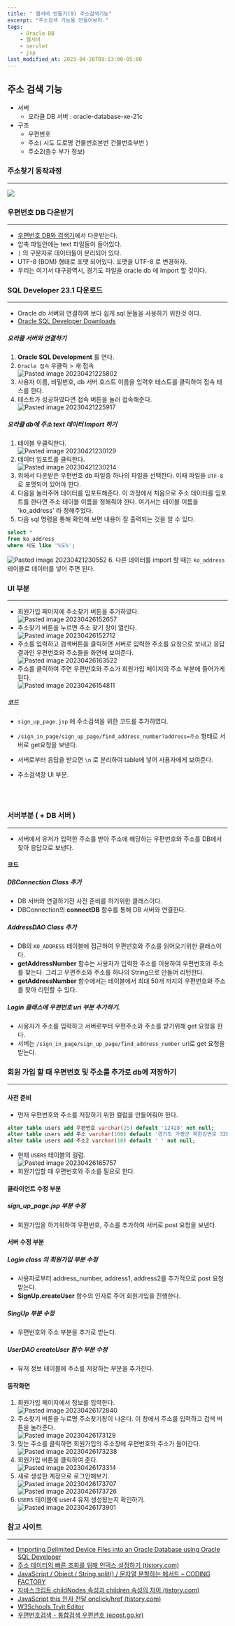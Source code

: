 ```yaml
---
title: " 웹서버 만들기(9) 주소검색기능"
excerpt: "주소검색 기능을 만들어보자."
tags:
    - Oracle DB
    - 웹서버
    - servlet
    - jsp
last_modified_at: 2023-04-26T09:13:00-05:00
---
```

## 주소 검색 기능
- 서버
	- 오라클 DB 서버 : oracle-database-xe-21c
- 구조
	- 우편번호
	- 주소( 시도 도로명 건물번호본번 건물번호부번 )
	- 주소2(층수 부가 정보)

### 주소찾기 동작과정
---
<img class="mermaid" src="https://mermaid.ink/svg/eyJjb2RlIjoic2VxdWVuY2VEaWFncmFtXG7sgqzsmqnsnpAo67iM65287Jqw7KCAKSAtPj4g7ISc67KEIDog7KO87IaM7LC-6riwIOyalOyyrVxu7ISc67KEIC0-PiBEQiDshJzrsoQgOiDso7zshozrpbwg7J207Jqp7ZWY7JesIOyasO2OuOuyiO2YuCwg7KO87IaMIOyalOyyrVxuREIg7ISc67KELT4-IOyEnOuyhCA6IOyasO2OuOuyiO2YuCwg7KO87IaMIOydkeuLtVxu7ISc67KEIC0-PiDsgqzsmqnsnpAo67iM65287Jqw7KCAKSA6IOyasO2OuOuyiO2YuCwg7KO87IaMIOydkeuLtSIsIm1lcm1haWQiOm51bGx9">



### 우편번호 DB  다운받기
---
- [우편번호 DB와 검색기](https://www.epost.go.kr/search/zipcode/cmzcd002k01.jsp)에서 다운받는다.
- 압축 파일안에는 text 파일들이 들어있다.
- `|` 의 구분자로 데이터들이 분리되어 있다.
- UTF-8 (BOM) 형태로 포맷 되어있다. 포맷을 UTF-8 로 변경하자.
- 우리는 여기서 대구광역시, 경기도 파일을 oracle db 에 Import 할 것이다.

### SQL Developer 23.1 다운로드
---
- Oracle db 서버와 연결하여 보다 쉽게 sql 문들을 사용하기 위한것 이다.
- [Oracle SQL Developer Downloads](https://www.oracle.com/database/sqldeveloper/technologies/download/)


##### 오라클 서버와 연결하기
1. **Oracle SQL Development** 를 연다.
2. `Oracle 접속` 우클릭 > 새 접속<br>![Pasted image 20230421225802](https://user-images.githubusercontent.com/31990118/234529534-04d39ca0-e749-4e62-9d23-5de70888c85c.png)
3. 사용자 이름, 비밀번호, db 서버 호스트 이름을 입력후 테스트를 클릭하여 접속 테스를 한다. 
4. 테스트가 성공하였다면 접속 버튼을 눌러 접속해준다.<br>![Pasted image 20230421225917](https://user-images.githubusercontent.com/31990118/234529679-37b86579-4e45-4e05-9d0d-ba5eb75afdb9.png)

##### 오라클 db에 주소 text 데이터 Import 하기
1. 테이블 우클릭한다.<br>![Pasted image 20230421230129](https://user-images.githubusercontent.com/31990118/234529812-a7e707be-ebe9-4e12-95b0-184bb31c3f8a.png)
2. 데이터 임포트를 클릭한다.<br>![Pasted image 20230421230214](https://user-images.githubusercontent.com/31990118/234529931-49af9420-b874-4bcb-bc56-cb7e4f59c0ac.png)
3. 위에서 다운받은 우편번호 db 파일중 하나의 파일을 선택한다. 이때 파일을 `UTF-8` 로 포맷되어 있어야 한다.
4. 다음을 눌러주어 데이터를 임포트해준다. 이 과정에서 처음으로 주소 데이터를 임포트를 한다면 주소 테이블 이름을 정해줘야 한다. 여기서는 테이블 이름을 'ko_address' 라 정해주었다.
5. 다음 sql 명령을 통해 확인해 보면 내용이 잘 출력되는 것을 알 수 있다.
```sql
select *
from ko_address
where 시도 like '%도%';
```
![Pasted image 20230421230552](https://user-images.githubusercontent.com/31990118/234530306-b01fb64c-727f-4b37-8d0e-367b37593610.png)
6. 다른 데이터를 import 할 때는 `ko_address`테이블로 데이터를 넣어 주면 된다.

### UI 부분
----
- 회원가입 페이지에 주소찾기 버튼을 추가하였다.<br>![Pasted image 20230426152657](https://user-images.githubusercontent.com/31990118/234531123-6b2ecb7b-9090-4d73-90bb-8f202aff4817.png)
- 주소찾기 버튼을 누르면 주소 찾기 창이 열린다.<br>![Pasted image 20230426152712](https://user-images.githubusercontent.com/31990118/234531218-a874417b-80be-4f3c-8149-aea64c48eede.png)
- 주소를 입력하고 검색버튼을 클릭하면 서버로 입력한 주소를 요청으로 보내고 응답결과인 우편번호와 주소들을 화면에 보여준다.<br>![Pasted image 20230426163522](https://user-images.githubusercontent.com/31990118/234531305-fe304efe-30db-4feb-936f-92df58f369d0.png)
- 주소를 클릭하여 주면 우편번호와 주소가 회원가입 페이지의 주소 부분에 들어가게 된다.<br>![Pasted image 20230426154811](https://user-images.githubusercontent.com/31990118/234531391-8fab6c8f-9922-446a-a0c8-3957e0631dc5.png)

##### 코드
- `sign_up_page.jsp` 에 주소검색을 위한 코드를 추가하였다.<br><script src="https://gist.github.com/MinGyu2/94743489626663324bf55bc9a944782b.js"></script>
- `/sign_in_page/sign_up_page/find_address_number?address=주소` 형태로 서버로 get요청을 보낸다.
- 서버로부터 응답을 받으면 `\n` 로 분리하여 table에 넣어 사용자에게 보여준다.<br><script src="https://gist.github.com/MinGyu2/6f1c5edd8a3efc93ae0d349e245c605c.js"></script>

- 주소검색창 UI 부분.<br><script src="https://gist.github.com/MinGyu2/e95aa28a4aded72d65d68c959478611f.js"></script>

<br><br>
### 서버부분 ( + DB 서버 )
---
- 서버에서 유저가 입력한 주소를 받아 주소에 해당하는 우편번호와 주소를 DB에서 찾아 응답으로 보낸다.

#### 코드

##### DBConnection Class 추가
- DB 서버와 연결하기전 사전 준비를 하기위한 클래스이다.
- DBConnection의 **connectDB** 함수를 통해 DB 서버와 연결한다.

<script src="https://gist.github.com/MinGyu2/6e74fe516a6df3691df95462f14a2caa.js"></script>



##### AddressDAO Class 추가
- DB의 `KO_ADDRESS` 테이블에 접근하여 우편번호와 주소를 읽어오기위한 클래스이다. 
- **getAddressNumber** 함수는 사용자가 입력한 주소를 이용하여 우편번호와 주소를 찾는다. 그리고 우편주소와 주소를 하나의 String으로 만들어 리턴한다.
- **getAddressNumber** 함수에서는 테이블에서 최대 50개 까지의 우편번호와 주소를 찾아 리턴할 수 있다.

<script src="https://gist.github.com/MinGyu2/0e0ff6366b722575bdfae1214607bd40.js"></script>



##### Login 클래스에 우편번호 uri 부분 추가하기.
- 사용자가 주소를 입력하고 서버로부터 우편주소와 주소를 받기위해 get 요청을 한다.
- 서버는 `/sign_in_page/sign_up_page/find_address_number` uri로 get 요청을 받는다.

<script src="https://gist.github.com/MinGyu2/18f3a30443c3ef0f67a9d426f05919ba.js"></script>



### 회원 가입 할 때 우편번호 및 주소를 추가로 db에 저장하기
---
#### 사전 준비
- 먼저 우편번호와 주소를 저장하기 위한 컬럼을 만들어줘야 한다.
```sql
alter table users add 우편번호 varchar(25) default '12428' not null;
alter table users add 주소 varchar(100) default '경기도 가평군 북한강변로 326-138' not null;
alter table users add 주소2 varchar(10) default ' ' not null;
```
- 현재 `USERS` 테이블의 컬럼.<br>![Pasted image 20230426165757](https://user-images.githubusercontent.com/31990118/234541935-94eeae91-cce3-4fa2-a686-0220c42f3fe8.png)
- 회원가입할 때 우편번호와 주소를 필요로 한다.



#### 클라이언트 수정 부분

##### sign_up_page.jsp 부분 수정
- 회원가입을 하기위하여 우편번호, 주소를 추가하여 서버로 post 요청을 보낸다.

<script src="https://gist.github.com/MinGyu2/1c924566aa82beaaa656739e56e2e993.js"></script>




#### 서버 수정 부분

##### Login class 의 회원가입 부분 수정
- 사용자로부터 address_number, address1, address2를 추가적으로 post 요청 받는다.
- **SignUp.createUser** 함수의 인자로 주어 회원가입을 진행한다.

<script src="https://gist.github.com/MinGyu2/3d75cdc317274ea780a2fccb9d74f1a8.js"></script>



##### SingUp 부분 수정
- 우편번호와 주소 부분을 추가로 받는다.

<script src="https://gist.github.com/MinGyu2/f87fa4e9bebf0e81cb2188234ea98c1d.js"></script>


##### UserDAO createUser 함수 부분 수정
- 유저 정보 테이블에 주소를 저장하는 부분을 추가한다.

<script src="https://gist.github.com/MinGyu2/245cb5a0fbc2d20c5a01dedbea471b9e.js"></script>




#### 동작화면
1. 회원가입 페이지에서 정보를 입력한다.<br>![Pasted image 20230426172840](https://user-images.githubusercontent.com/31990118/234544104-b12395fb-0da9-472b-a1db-2538c8163165.png)
2. 주소찾기 버튼을 누르명 주소찾기창이 나온다. 이 창에서 주소를 입력하고 검색 버튼을 눌러준다. <br>![Pasted image 20230426173129](https://user-images.githubusercontent.com/31990118/234544163-bff55a86-4bf3-4599-9136-e46583e8d853.png)
3. 맞는 주소를 클릭하면 회원가입의 주소창에 우편번호와 주소가 들어간다.<br>![Pasted image 20230426173238](https://user-images.githubusercontent.com/31990118/234544217-fb54c52f-cf29-4195-9042-be7be09f0edc.png)
4. 회원가입 버튼을 클릭하여 준다.<br>![Pasted image 20230426173314](https://user-images.githubusercontent.com/31990118/234544275-5a680719-969e-4a1e-87cb-d2806d207b41.png)
5. 새로 생성한 계정으로 로그인해보기.<br>![Pasted image 20230426173707](https://user-images.githubusercontent.com/31990118/234544328-b337f9e6-38eb-4d36-8a72-cd7c1f799214.png)<br>![Pasted image 20230426173726](https://user-images.githubusercontent.com/31990118/234544361-f2ce717c-fb36-4aca-9a80-03c5afe76445.png)
6. `USERS` 테이블에 user4 유저 생성됬는지 확인하기.<br>![Pasted image 20230426173901](https://user-images.githubusercontent.com/31990118/234544415-0900aba6-29eb-4dbe-b841-bfb7fe7262ba.png)




### 참고 사이트
---
- [Importing Delimited Device Files into an Oracle Database using Oracle SQL Developer](https://accessgudid.nlm.nih.gov/resources/developers/importing_delimited_device_files/oracle)
- [주소 데이터의 빠른 조회를 위해 인덱스 설정하기 (tistory.com)](https://deveric.tistory.com/68)
- [JavaScript / Object / String.split() / 문자열 분할하는 메서드 – CODING FACTORY](https://www.codingfactory.net/10424)
- [자바스크립트 childNodes 속성과 children 속성의 차이 (tistory.com)](https://hogni.tistory.com/122)
- [JavaScript this 인자 전달 onclick/href (tistory.com)](https://ggmouse.tistory.com/417)
- [W3Schools Tryit Editor](https://www.w3schools.com/howto/tryit.asp?filename=tryhow_css_login_form_modal)
- [우편번호검색 - 통합검색 우편번호 (epost.go.kr)](https://www.epost.go.kr/search.RetrieveIntegrationNewZipCdList.comm)
